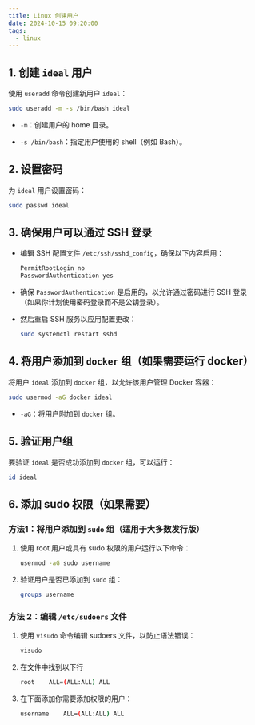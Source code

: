 ```yaml
---
title: Linux 创建用户
date: 2024-10-15 09:20:00
tags:
  - linux
---
```


## 1. 创建 `ideal` 用户

使用 `useradd` 命令创建新用户 `ideal`：

~~~bash
sudo useradd -m -s /bin/bash ideal
~~~

* `-m`：创建用户的 home 目录。

* `-s /bin/bash`：指定用户使用的 shell（例如 Bash）。

## 2. 设置密码

为 `ideal` 用户设置密码：

~~~bash
sudo passwd ideal
~~~

## 3. 确保用户可以通过 SSH 登录

* 编辑 SSH 配置文件 `/etc/ssh/sshd_config`，确保以下内容启用：

  ~~~bash
  PermitRootLogin no
  PasswordAuthentication yes
  ~~~

* 确保 `PasswordAuthentication` 是启用的，以允许通过密码进行 SSH 登录（如果你计划使用密码登录而不是公钥登录）。

* 然后重启 SSH 服务以应用配置更改：

  ~~~bash
  sudo systemctl restart sshd
  ~~~

## 4. 将用户添加到 `docker` 组（如果需要运行 docker）

将用户 `ideal` 添加到 `docker` 组，以允许该用户管理 Docker 容器：

~~~bash
sudo usermod -aG docker ideal
~~~

* `-aG`：将用户附加到 `docker` 组。

## 5. 验证用户组

要验证 `ideal` 是否成功添加到 `docker` 组，可以运行：

~~~bash
id ideal
~~~

## 6. 添加 sudo 权限（如果需要）

### 方法1：将用户添加到 `sudo` 组（适用于大多数发行版）

1. 使用 root 用户或具有 sudo 权限的用户运行以下命令：

   ~~~bash
   usermod -aG sudo username
   ~~~

2. 验证用户是否已添加到 `sudo` 组：

   ~~~bash
   groups username
   ~~~

### 方法 2：编辑 `/etc/sudoers` 文件

1. 使用 `visudo` 命令编辑 sudoers 文件，以防止语法错误：

   ~~~bash
   visudo
   ~~~

2. 在文件中找到以下行

   ~~~bash
   root    ALL=(ALL:ALL) ALL
   ~~~

3. 在下面添加你需要添加权限的用户：

   ~~~bash
   username    ALL=(ALL:ALL) ALL
   ~~~

   
